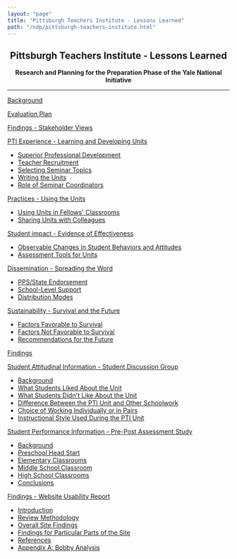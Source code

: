 ```yaml
---
layout: "page"
title: "Pittsburgh Teachers Institute - Lessons Learned"
path: "/ndp/pittsburgh-teachers-institute.html"
---
```


<main>
  <h2 style="text-align: center;">Pittsburgh Teachers Institute - Lessons Learned</h2>

  <p style="text-align: center; font-weight: bold;">Research and Planning for the Preparation Phase of the Yale National Initiative </p>

  <hr style="width="100%"/>

  <div>
    <p><a href="/pdfs/ndp/pittsburgh-teachers-institute-lessons-learned.pdf#page=11">Background</a></p>
    <p><a href="/pdfs/ndp/pittsburgh-teachers-institute-lessons-learned.pdf#page=14">Evaluation Plan</a></p>
    <p><a href="/pdfs/ndp/pittsburgh-teachers-institute-lessons-learned.pdf#page=17">Findings - Stakeholder Views</a></p>
    <p><a href="/pdfs/ndp/pittsburgh-teachers-institute-lessons-learned.pdf#page=17">PTI Experience - Learning and Developing Units</a></p>
    <ul>
      <li><a href="/pdfs/ndp/pittsburgh-teachers-institute-lessons-learned.pdf#page=17">Superior Professional Development</a></li>
      <li><a href="/pdfs/ndp/pittsburgh-teachers-institute-lessons-learned.pdf#page=22">Teacher Recruitment </a></li>
      <li><a href="/pdfs/ndp/pittsburgh-teachers-institute-lessons-learned.pdf#page=26">Selecting Seminar Topics</a></li>
      <li><a href="/pdfs/ndp/pittsburgh-teachers-institute-lessons-learned.pdf#page=28">Writing the Units</a></li>
      <li><a href="/pdfs/ndp/pittsburgh-teachers-institute-lessons-learned.pdf#page=32">Role of Seminar Coordinators</a></li>
    </ul>
    <p><a href="/pdfs/ndp/pittsburgh-teachers-institute-lessons-learned.pdf#page=33">Practices - Using the Units</a></p>
    <ul>
      <li><a href="/pdfs/ndp/pittsburgh-teachers-institute-lessons-learned.pdf#page=33">Using Units in Fellows' Classrooms </a></li>
      <li><a href="/pdfs/ndp/pittsburgh-teachers-institute-lessons-learned.pdf#page=37">Sharing Units with Colleagues</a></li>
    </ul>
    <p><a href="/pdfs/ndp/pittsburgh-teachers-institute-lessons-learned.pdf#page=38">Student impact - Evidence of Effectiveness</a></p>
    <ul>
      <li><a href="/pdfs/ndp/pittsburgh-teachers-institute-lessons-learned.pdf#page=38">Observable Changes in Student Behaviors and Attitudes</a></li>
      <li><a href="/pdfs/ndp/pittsburgh-teachers-institute-lessons-learned.pdf#page=41">Assessment Tools for Units</a></li>
    </ul>
    <p><a href="/pdfs/ndp/pittsburgh-teachers-institute-lessons-learned.pdf#page=42">Dissemination - Spreading the Word</a></p>
    <ul>
      <li><a href="/pdfs/ndp/pittsburgh-teachers-institute-lessons-learned.pdf#page=43">PPS/State Endorsement</a></li>
      <li><a href="/pdfs/ndp/pittsburgh-teachers-institute-lessons-learned.pdf#page=43">School-Level Support</a></li>
      <li><a href="/pdfs/ndp/pittsburgh-teachers-institute-lessons-learned.pdf#page=45">Distribution Modes</a></li>
    </ul>
    <p><a href="/pdfs/ndp/pittsburgh-teachers-institute-lessons-learned.pdf#page=48">Sustainability - Survival and the Future</a></p>
    <ul>
      <li><a href="/pdfs/ndp/pittsburgh-teachers-institute-lessons-learned.pdf#page=48">Factors Favorable to Survival</a></li>
      <li><a href="/pdfs/ndp/pittsburgh-teachers-institute-lessons-learned.pdf#page=50">Factors Not Favorable to Survival</a></li>
      <li><a href="/pdfs/ndp/pittsburgh-teachers-institute-lessons-learned.pdf#page=54">Recommendations for the Future</a></li>
    </ul>
    <p><a href="/pdfs/ndp/pittsburgh-teachers-institute-lessons-learned.pdf#page=57">Findings</a></p>
    <p><a href="/pdfs/ndp/pittsburgh-teachers-institute-lessons-learned.pdf#page=57">Student Attitudinal Information - Student Discussion Group</a></p>
    <ul>
      <li><a href="/pdfs/ndp/pittsburgh-teachers-institute-lessons-learned.pdf#page=57">Background </a></li>
      <li><a href="/pdfs/ndp/pittsburgh-teachers-institute-lessons-learned.pdf#page=58">What Students Liked About the Unit</a></li>
      <li><a href="/pdfs/ndp/pittsburgh-teachers-institute-lessons-learned.pdf#page=59">What Students Didn't Like About the Unit</a></li>
      <li><a href="/pdfs/ndp/pittsburgh-teachers-institute-lessons-learned.pdf#page=60">Difference Between the PTI Unit and Other Schoolwork</a></li>
      <li><a href="/pdfs/ndp/pittsburgh-teachers-institute-lessons-learned.pdf#page=60">Choice of Working Individually or in Pairs</a></li>
      <li><a href="/pdfs/ndp/pittsburgh-teachers-institute-lessons-learned.pdf#page=61">Instructional Style Used During the PTI Unit</a></li>
    </ul>
    <p><a href="/pdfs/ndp/pittsburgh-teachers-institute-lessons-learned.pdf#page=62">Student Performance Information - Pre-Post Assessment Study</a></p>
    <ul>
      <li><a href="/pdfs/ndp/pittsburgh-teachers-institute-lessons-learned.pdf#page=63">Background </a></li>
      <li><a href="/pdfs/ndp/pittsburgh-teachers-institute-lessons-learned.pdf#page=64">Preschool Head Start</a></li>
      <li><a href="/pdfs/ndp/pittsburgh-teachers-institute-lessons-learned.pdf#page=65">Elementary Classrooms </a></li>
      <li><a href="/pdfs/ndp/pittsburgh-teachers-institute-lessons-learned.pdf#page=69">Middle School Classroom</a></li>
      <li><a href="/pdfs/ndp/pittsburgh-teachers-institute-lessons-learned.pdf#page=70">High School Classrooms </a></li>
      <li><a href="/pdfs/ndp/pittsburgh-teachers-institute-lessons-learned.pdf#page=72">Conclusions </a></li>
    </ul>
    <p><a href="/pdfs/ndp/pittsburgh-teachers-institute-lessons-learned.pdf#page=73">Findings - Website Usability Report</a></p>
    <ul>
      <li><a href="/pdfs/ndp/pittsburgh-teachers-institute-lessons-learned.pdf#page=74">Introduction </a></li>
      <li><a href="/pdfs/ndp/pittsburgh-teachers-institute-lessons-learned.pdf#page=74">Review Methodology</a></li>
      <li><a href="/pdfs/ndp/pittsburgh-teachers-institute-lessons-learned.pdf#page=74">Overall Site Findings</a></li>
      <li><a href="/pdfs/ndp/pittsburgh-teachers-institute-lessons-learned.pdf#page=78">Findings for Particular Parts of the Site </a></li>
      <li><a href="/pdfs/ndp/pittsburgh-teachers-institute-lessons-learned.pdf#page=81">References</a></li>
      <li><a href="/pdfs/ndp/pittsburgh-teachers-institute-lessons-learned.pdf#page=82">Appendix A: Bobby Analysis</a></li>
    </ul>
  </div>
</main>
